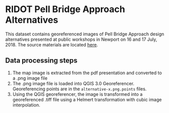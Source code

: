 # RIDOT Pell Bridge Approach Alternatives 

This dataset contains georeferenced images of Pell Bridge Approach design alternatives presented at public workshops in Newport on 16 and 17 July, 2018.  The source materials are located [here](http://pellbridge-ea.com/documents.asp).

## Data processing steps

1. The map image is extracted from the pdf presentation and converted to a .png image file
2. The .png image file is loaded into QGIS 3.0 Georeferencer.  Georeferencing points are in the `alternative-x.png.points` files.
3. Using the QGIS georeferencer, the image is transformed into a georeferenced .tiff file using a Helmert transformation with cubic image interpolation.

